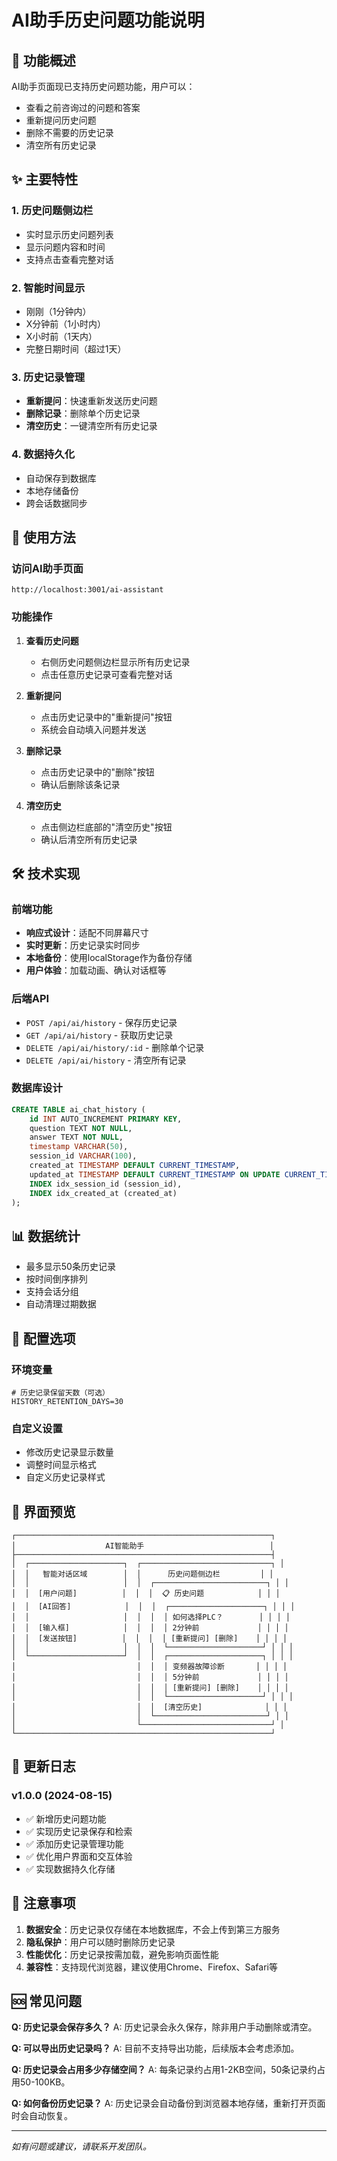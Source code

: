 # AI助手历史问题功能说明

## 🎯 功能概述

AI助手页面现已支持历史问题功能，用户可以：
- 查看之前咨询过的问题和答案
- 重新提问历史问题
- 删除不需要的历史记录
- 清空所有历史记录

## ✨ 主要特性

### 1. 历史问题侧边栏
- 实时显示历史问题列表
- 显示问题内容和时间
- 支持点击查看完整对话

### 2. 智能时间显示
- 刚刚（1分钟内）
- X分钟前（1小时内）
- X小时前（1天内）
- 完整日期时间（超过1天）

### 3. 历史记录管理
- **重新提问**：快速重新发送历史问题
- **删除记录**：删除单个历史记录
- **清空历史**：一键清空所有历史记录

### 4. 数据持久化
- 自动保存到数据库
- 本地存储备份
- 跨会话数据同步

## 🚀 使用方法

### 访问AI助手页面
```
http://localhost:3001/ai-assistant
```

### 功能操作

1. **查看历史问题**
   - 右侧历史问题侧边栏显示所有历史记录
   - 点击任意历史记录可查看完整对话

2. **重新提问**
   - 点击历史记录中的"重新提问"按钮
   - 系统会自动填入问题并发送

3. **删除记录**
   - 点击历史记录中的"删除"按钮
   - 确认后删除该条记录

4. **清空历史**
   - 点击侧边栏底部的"清空历史"按钮
   - 确认后清空所有历史记录

## 🛠️ 技术实现

### 前端功能
- **响应式设计**：适配不同屏幕尺寸
- **实时更新**：历史记录实时同步
- **本地备份**：使用localStorage作为备份存储
- **用户体验**：加载动画、确认对话框等

### 后端API
- `POST /api/ai/history` - 保存历史记录
- `GET /api/ai/history` - 获取历史记录
- `DELETE /api/ai/history/:id` - 删除单个记录
- `DELETE /api/ai/history` - 清空所有记录

### 数据库设计
```sql
CREATE TABLE ai_chat_history (
    id INT AUTO_INCREMENT PRIMARY KEY,
    question TEXT NOT NULL,
    answer TEXT NOT NULL,
    timestamp VARCHAR(50),
    session_id VARCHAR(100),
    created_at TIMESTAMP DEFAULT CURRENT_TIMESTAMP,
    updated_at TIMESTAMP DEFAULT CURRENT_TIMESTAMP ON UPDATE CURRENT_TIMESTAMP,
    INDEX idx_session_id (session_id),
    INDEX idx_created_at (created_at)
);
```

## 📊 数据统计

- 最多显示50条历史记录
- 按时间倒序排列
- 支持会话分组
- 自动清理过期数据

## 🔧 配置选项

### 环境变量
```env
# 历史记录保留天数（可选）
HISTORY_RETENTION_DAYS=30
```

### 自定义设置
- 修改历史记录显示数量
- 调整时间显示格式
- 自定义历史记录样式

## 🎨 界面预览

```
┌─────────────────────────────────────────────────────────┐
│                    AI智能助手                            │
├─────────────────────────────────────────────────────────┤
│  ┌─────────────────────┐  ┌─────────────────────────────┐ │
│  │   智能对话区域        │  │      历史问题侧边栏         │ │
│  │                     │  │  ┌─────────────────────────┐ │ │
│  │  [用户问题]          │  │  │  📋 历史问题            │ │ │
│  │  [AI回答]            │  │  │  ┌─────────────────────┐ │ │ │
│  │                     │  │  │  │ 如何选择PLC？        │ │ │ │
│  │  [输入框]            │  │  │  │ 2分钟前             │ │ │ │
│  │  [发送按钮]          │  │  │  │ [重新提问] [删除]    │ │ │ │
│  │                     │  │  │  └─────────────────────┘ │ │ │
│  └─────────────────────┘  │  │  ┌─────────────────────┐ │ │ │
│                           │  │  │ 变频器故障诊断       │ │ │ │
│                           │  │  │ 5分钟前             │ │ │ │
│                           │  │  │ [重新提问] [删除]    │ │ │ │
│                           │  │  └─────────────────────┘ │ │ │
│                           │  │  [清空历史]              │ │ │
│                           │  └─────────────────────────┘ │ │
│                           └─────────────────────────────┘ │
└─────────────────────────────────────────────────────────┘
```

## 🔄 更新日志

### v1.0.0 (2024-08-15)
- ✅ 新增历史问题功能
- ✅ 实现历史记录保存和检索
- ✅ 添加历史记录管理功能
- ✅ 优化用户界面和交互体验
- ✅ 实现数据持久化存储

## 📝 注意事项

1. **数据安全**：历史记录仅存储在本地数据库，不会上传到第三方服务
2. **隐私保护**：用户可以随时删除历史记录
3. **性能优化**：历史记录按需加载，避免影响页面性能
4. **兼容性**：支持现代浏览器，建议使用Chrome、Firefox、Safari等

## 🆘 常见问题

**Q: 历史记录会保存多久？**
A: 历史记录会永久保存，除非用户手动删除或清空。

**Q: 可以导出历史记录吗？**
A: 目前不支持导出功能，后续版本会考虑添加。

**Q: 历史记录会占用多少存储空间？**
A: 每条记录约占用1-2KB空间，50条记录约占用50-100KB。

**Q: 如何备份历史记录？**
A: 历史记录会自动备份到浏览器本地存储，重新打开页面时会自动恢复。

---

*如有问题或建议，请联系开发团队。*


